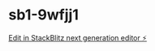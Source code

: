 # sb1-9wfjj1

[Edit in StackBlitz next generation editor ⚡️](https://stackblitz.com/~/github.com/jivalentin/sb1-9wfjj1)